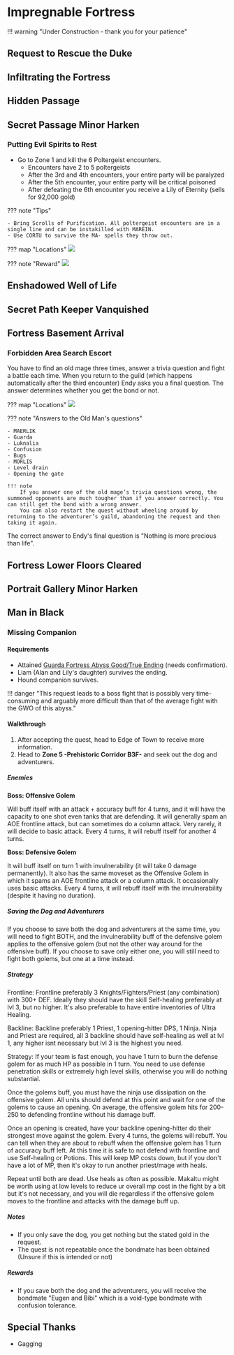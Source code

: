 # Impregnable Fortress

!!! warning "Under Construction - thank you for your patience"

## Request to Rescue the Duke

## Infiltrating the Fortress

## Hidden Passage

## Secret Passage Minor Harken

### Putting Evil Spirits to Rest

- Go to Zone 1 and kill the 6 Poltergeist encounters.
    - Encounters have 2 to 5 poltergeists
    - After the 3rd and 4th encounters, your entire party will be paralyzed
    - After the 5th encounter, your entire party will be critical poisoned
    - After defeating the 6th encounter you receive a Lily of Eternity (sells for 92,000 gold)

??? note "Tips"

    - Bring Scrolls of Purification. All poltergeist encounters are in a single line and can be instakilled with MAREIN.
    - Use CORTU to survive the MA- spells they throw out.

??? map "Locations"
    ![](./img/putting-evil-spirits-to-rest-locations.jpg)

??? note "Reward"
    ![](./img/putting-evil-spirits-to-rest-reward.jpg)

## Enshadowed Well of Life

## Secret Path Keeper Vanquished

## Fortress Basement Arrival

### Forbidden Area Search Escort

You have to find an old mage three times, answer a trivia question and fight a battle each time. When you return to the guild (which happens automatically after the third encounter) Endy asks you a final question. The answer determines whether you get the bond or not. 

??? map "Locations"
    ![](./img/forbidden-search-area-escort-locations.png)

??? note "Answers to the Old Man's questions"

    - MAERLIK
    - Guarda
    - Luknalia
    - Confusion
    - Bugs
    - MORLIS
    - Level drain
    - Opening the gate

    !!! note
        If you answer one of the old mage’s trivia questions wrong, the summoned opponents are much tougher than if you answer correctly. You can still get the bond with a wrong answer.
        You can also restart the quest without wheeling around by returning to the adventurer’s guild, abandoning the request and then taking it again. 

The correct answer to Endy's final question is "Nothing is more precious than life".

## Fortress Lower Floors Cleared

## Portrait Gallery Minor Harken

## Man in Black

### Missing Companion

#### Requirements

- Attained [Guarda Fortress Abyss Good/True Ending](./greater-warped-one.md#good-ending) (needs confirmation).
- Liam (Alan and Lily's daughter) survives the ending.
- Hound companion survives.

!!! danger "This request leads to a boss fight that is possibly very time-consuming and arguably more difficult than that of the average fight with the GWO of this abyss."

#### Walkthrough

1. After accepting the quest, head to Edge of Town to receive more information.
2. Head to **Zone 5 -Prehistoric Corridor B3F-** and seek out the dog and adventurers.

##### Enemies

**Boss: Offensive Golem**

Will buff itself with an attack + accuracy buff for 4 turns, and it will have the capacity to one shot even tanks that are defending. It will generally spam an AOE frontline attack, but can sometimes do a column attack. Very rarely, it will decide to basic attack. Every 4 turns, it will rebuff itself for another 4 turns.

**Boss: Defensive Golem**

It will buff itself on turn 1 with invulnerability (it will take 0 damage permanently). It also has the same moveset as the Offensive Golem in which it spams an AOE frontline attack or a column attack. It occasionally uses basic attacks. Every 4 turns, it will rebuff itself with the invulnerability (despite it having no duration).

##### Saving the Dog and Adventurers

If you choose to save both the dog and adventurers at the same time, you will need to fight BOTH, and the invulnerability buff of the defensive golem applies to the offensive golem (but not the other way around for the offensive buff). If you choose to save only either one, you will still need to fight both golems, but one at a time instead.

##### Strategy

Frontline:
Frontline preferably 3 Knights/Fighters/Priest (any combination) with 300+ DEF. Ideally they should have the skill Self-healing preferably at lvl 3, but no higher. It's also preferable to have entire inventories of Ultra Healing.

Backline:
Backline preferably 1 Priest, 1 opening-hitter DPS, 1 Ninja. Ninja and Priest are required, all 3 backline should have self-healing as well at lvl 1, any higher isnt necessary but lvl 3 is the highest you need.

Strategy:
If your team is fast enough, you have 1 turn to burn the defense golem for as much HP as possible in 1 turn. You need to use defense penetration skills or extremely high level skills, otherwise you will do nothing substantial. 

Once the golems buff, you must have the ninja use dissipation on the offensive golem. All units should defend at this point and wait for one of the golems to cause an opening. On average, the offensive golem hits for 200-250 to defending frontline without his damage buff.

Once an opening is created, have your backline opening-hitter do their strongest move against the golem. Every 4 turns, the golems will rebuff. You can tell when they are about to rebuff when the offensive golem has 1 turn of accuracy buff left. At this time it is safe to not defend with frontline and use Self-healing or Potions. This will keep MP costs down, but if you don't have a lot of MP, then it's okay to run another priest/mage with heals.

Repeat until both are dead. Use heals as often as possible. Makaltu might be worth using at low levels to reduce ur overall mp cost in the fight by a bit but it's not necessary, and you will die regardless if the offensive golem moves to the frontline and attacks with the damage buff up.

##### Notes

- If you only save the dog, you get nothing but the stated gold in the request.
- The quest is not repeatable once the bondmate has been obtained (Unsure if this is intended or not)

##### Rewards

- If you save both the dog and the adventurers, you will receive the bondmate "Eugen and Bibi" which is a void-type bondmate with confusion tolerance.

## Special Thanks

- Gagging
